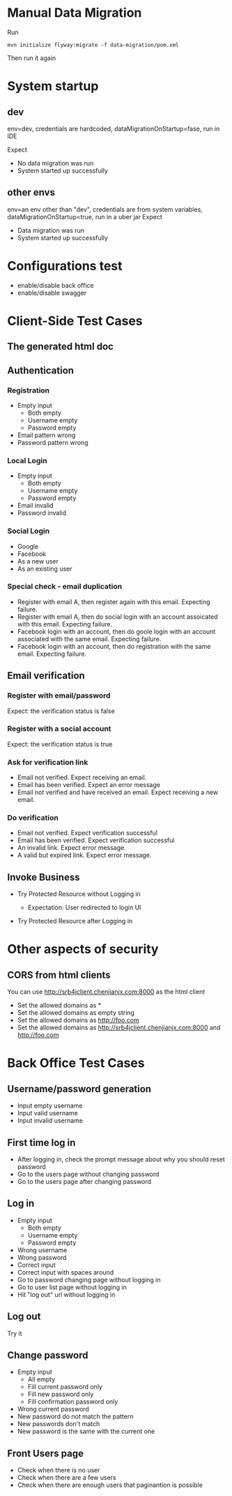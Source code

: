 # Manual Data Migration
Run 
````
mvn initialize flyway:migrate -f data-migration/pom.xml
````
Then run it again

# System startup 
## dev
env=dev, credentials are hardcoded, dataMigrationOnStartup=fase, run in IDE

Expect
* No data migration was run
* System started up successfully

## other envs
env=an env other than "dev", credentials are from system variables, dataMigrationOnStartup=true, run in a uber jar
Expect
* Data migration was run 
* System started up successfully

# Configurations test
* enable/disable back office
* enable/disable swagger 

# Client-Side Test Cases

## The generated html doc

## Authentication

### Registration
* Empty input
  * Both empty
  * Username empty
  * Password empty
* Email pattern wrong
* Password pattern wrong

### Local Login
* Empty input
  * Both empty
  * Username empty
  * Password empty
* Email invalid
* Password invalid

### Social Login
* Google
* Facebook
* As a new user
* As an existing user

### Special check - email duplication
* Register with email A,  then register again with this email. Expecting failure. 
* Register with email A,  then do social login with an account assoicated with this email. Expecting failure. 
* Facebook login with an account, then do goole login with an account associated with the same email.  Expecting failure.
* Facebook login with an account, then do registration with the same email. Expecting failure. 

## Email verification 
### Register with email/password
Expect: the verification status is false
### Register with a social account
Expect: the verification status is true
### Ask for verification link
* Email not verified.      Expect receiving an email. 
* Email has been verified. Expect an error message
* Email not verified and have received an email.  Expect receiving a new email. 
### Do verification 
* Email not verified.  Expect verification successful
* Email has been verified.  Expect verification successful
* An invalid link.  Expect error message. 
* A valid but expired link.  Expect error message. 

## Invoke Business

* Try Protected Resource without Logging in
  * Expectation: User redirected to login UI

* Try Protected Resource after Logging in

# Other aspects of security
## CORS from html clients
You can use http://srb4jclient.chenjianjx.com:8000 as the html client 
* Set the allowed domains as *
* Set the allowed domains as empty string
* Set the allowed domains as http://foo.com
* Set the allowed domains as http://srb4jclient.chenjianjx.com:8000 and http://foo.com

# Back Office Test Cases

## Username/password generation 
* Input empty username
* Input valid username
* Input invalid username

## First time log in 
* After logging in, check the prompt message about why you should reset password
* Go to the users page without changing password
* Go to the users page after changing password
 

## Log in
* Empty input
  * Both empty
  * Username empty
  * Password empty
* Wrong username 
* Wrong password
* Correct input
* Correct input with spaces around
* Go to password changing page without logging in 
* Go to user list page without logging in 
* Hit "log out" url without logging in 

## Log out 
Try it 

## Change password
* Empty input
  * All empty
  * Fill current password only
  * Fill new password only 
  * Fill confirmation password only
* Wrong current password
* New password do not match the pattern
* New passwords don't match 
* New password is the same with the current one

## Front Users page
* Check when there is no user
* Check when there are a few users
* Check when there are enough users that paginantion is possible
